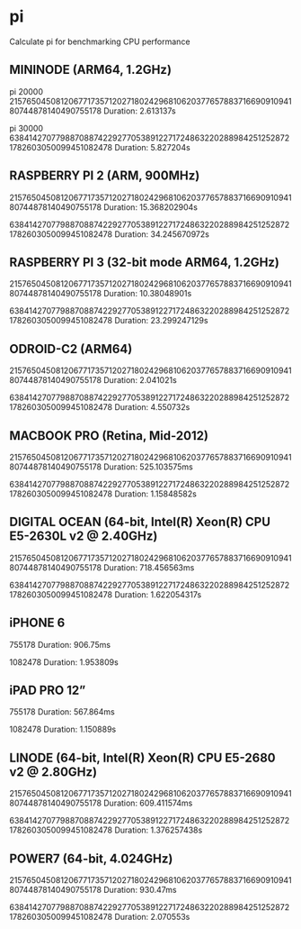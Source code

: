 pi
==
Calculate pi for benchmarking CPU performance

MININODE (ARM64, 1.2GHz)
------------------------

pi 20000
2157650450812067717357120271802429681062037765788371669091094180744878140490755178
Duration: 2.613137s

pi 30000
6384142707798870887422927705389122717248632202889842512528721782603050099451082478
Duration: 5.827204s


RASPBERRY PI 2 (ARM, 900MHz)
-----------------------------------

2157650450812067717357120271802429681062037765788371669091094180744878140490755178
Duration: 15.368202904s

6384142707798870887422927705389122717248632202889842512528721782603050099451082478
Duration: 34.245670972s


RASPBERRY PI 3 (32-bit mode ARM64, 1.2GHz)
------------------------------------------

2157650450812067717357120271802429681062037765788371669091094180744878140490755178
Duration: 10.38048901s

6384142707798870887422927705389122717248632202889842512528721782603050099451082478
Duration: 23.299247129s


ODROID-C2 (ARM64)
-----------------

2157650450812067717357120271802429681062037765788371669091094180744878140490755178
Duration: 2.041021s

6384142707798870887422927705389122717248632202889842512528721782603050099451082478
Duration: 4.550732s


MACBOOK PRO (Retina, Mid-2012)
------------------------------

2157650450812067717357120271802429681062037765788371669091094180744878140490755178
Duration: 525.103575ms

6384142707798870887422927705389122717248632202889842512528721782603050099451082478
Duration: 1.15848582s


DIGITAL OCEAN (64-bit, Intel(R) Xeon(R) CPU E5-2630L v2 @ 2.40GHz)
------------------------------------------------------------------

2157650450812067717357120271802429681062037765788371669091094180744878140490755178
Duration: 718.456563ms

6384142707798870887422927705389122717248632202889842512528721782603050099451082478
Duration: 1.622054317s


iPHONE 6
--------

755178
Duration: 906.75ms

1082478
Duration: 1.953809s


iPAD PRO 12”
------------

755178
Duration: 567.864ms

1082478
Duration: 1.150889s


LINODE (64-bit, Intel(R) Xeon(R) CPU E5-2680 v2 @ 2.80GHz)
----------------------------------------------------------

2157650450812067717357120271802429681062037765788371669091094180744878140490755178
Duration: 609.411574ms

6384142707798870887422927705389122717248632202889842512528721782603050099451082478
Duration: 1.376257438s


POWER7 (64-bit, 4.024GHz)
-------------------------

2157650450812067717357120271802429681062037765788371669091094180744878140490755178
Duration: 930.47ms

6384142707798870887422927705389122717248632202889842512528721782603050099451082478
Duration: 2.070553s

